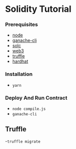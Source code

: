 
# Solidity Tutorial


### Prerequisites

- [node](https://nodejs.org/en/)
- [ganache-cli](https://www.npmjs.com/package/ganache-cli)
- [solc](https://www.npmjs.com/package/solc)
- [web3](https://www.npmjs.com/package/web3)
- [truffle](https://trufflesuite.com/)
- [hardhat](https://hardhat.org/getting-started/#overview)

### Installation
- `yarn`

### Deploy And Run Contract
 - `node compile.js`
 - `ganache-cli`
 ## Truffle
 -`truffle migrate `


